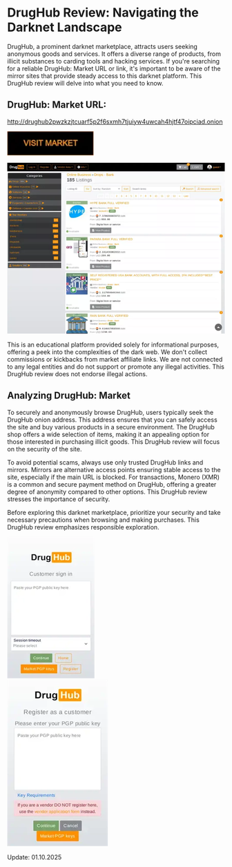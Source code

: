 # DrugHub Review: Navigating the Darknet Landscape

DrugHub, a prominent darknet marketplace, attracts users seeking anonymous goods and services. It offers a diverse range of products, from illicit substances to carding tools and hacking services. If you're searching for a reliable DrugHub: Market URL or link, it's important to be aware of the mirror sites that provide steady access to this darknet platform. This DrugHub review will delve into what you need to know.

## DrugHub: Market URL:

http://drughub2pwzkzjtcuarf5p2f6sxmh7tjuiyw4uwcah4hjtf47oipciad.onion

[<img src="/resources/document.webp" width="200">](http://drughub2pwzkzjtcuarf5p2f6sxmh7tjuiyw4uwcah4hjtf47oipciad.onion)


<a href="http://drughub2pwzkzjtcuarf5p2f6sxmh7tjuiyw4uwcah4hjtf47oipciad.onion"><img src="/resources/tall.webp" alt="image" style="max-width: 100%;"><a>

This is an educational platform provided solely for informational purposes, offering a peek into the complexities of the dark web. We don't collect commissions or kickbacks from market affiliate links. We are not connected to any legal entities and do not support or promote any illegal activities. This DrugHub review does not endorse illegal actions.

## Analyzing DrugHub: Market

To securely and anonymously browse DrugHub, users typically seek the DrugHub onion address. This address ensures that you can safely access the site and buy various products in a secure environment. The DrugHub shop offers a wide selection of items, making it an appealing option for those interested in purchasing illicit goods. This DrugHub review will focus on the security of the site.

To avoid potential scams, always use only trusted DrugHub links and mirrors. Mirrors are alternative access points ensuring stable access to the site, especially if the main URL is blocked. For transactions, Monero (XMR) is a common and secure payment method on DrugHub, offering a greater degree of anonymity compared to other options. This DrugHub review stresses the importance of security.

Before exploring this darknet marketplace, prioritize your security and take necessary precautions when browsing and making purchases. This DrugHub review emphasizes responsible exploration.

<a href="http://drughub2pwzkzjtcuarf5p2f6sxmh7tjuiyw4uwcah4hjtf47oipciad.onion"><img src="/resources/hint.webp" alt="image" style="max-width: 100%;"><a>  
<a href="http://drughub2pwzkzjtcuarf5p2f6sxmh7tjuiyw4uwcah4hjtf47oipciad.onion"><img src="/resources/clip.webp" alt="image" style="max-width: 100%;"><a>















Update:  01.10.2025